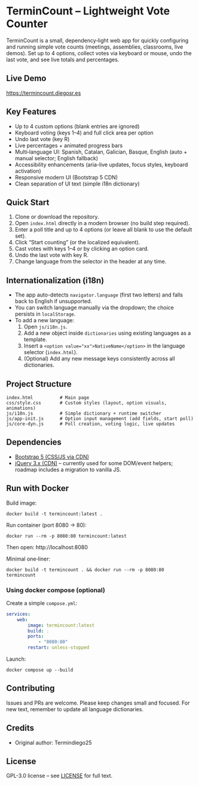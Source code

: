 # TerminCount – Lightweight Vote Counter

TerminCount is a small, dependency‑light web app for quickly configuring and running simple vote counts (meetings, assemblies, classrooms, live demos). Set up to 4 options, collect votes via keyboard or mouse, undo the last vote, and see live totals and percentages.

## Live Demo
https://termincount.diegosr.es

## Key Features
* Up to 4 custom options (blank entries are ignored)
* Keyboard voting (keys 1–4) and full click area per option
* Undo last vote (key R)
* Live percentages + animated progress bars
* Multi‑language UI: Spanish, Catalan, Galician, Basque, English (auto + manual selector; English fallback)
* Accessibility enhancements (aria-live updates, focus styles, keyboard activation)
* Responsive modern UI (Bootstrap 5 CDN)
* Clean separation of UI text (simple i18n dictionary)

## Quick Start
1. Clone or download the repository.
2. Open `index.html` directly in a modern browser (no build step required).
3. Enter a poll title and up to 4 options (or leave all blank to use the default set).
4. Click “Start counting” (or the localized equivalent).
5. Cast votes with keys 1–4 or by clicking an option card.
6. Undo the last vote with key R.
7. Change language from the selector in the header at any time.

## Internationalization (i18n)
* The app auto-detects `navigator.language` (first two letters) and falls back to English if unsupported.
* You can switch language manually via the dropdown; the choice persists in `localStorage`.
* To add a new language:
	1. Open `js/i18n.js`.
	2. Add a new object inside `dictionaries` using existing languages as a template.
	3. Insert a `<option value="xx">NativeName</option>` in the language selector (`index.html`).
	4. (Optional) Add any new message keys consistently across all dictionaries.

## Project Structure
```
index.html          # Main page
css/style.css       # Custom styles (layout, option visuals, animations)
js/i18n.js          # Simple dictionary + runtime switcher
js/app-init.js      # Option input management (add fields, start poll)
js/core-dyn.js      # Poll creation, voting logic, live updates
```

## Dependencies
* [Bootstrap 5 (CSS/JS via CDN)](https://getbootstrap.com/)
* [jQuery 3.x (CDN)](https://jquery.com/) – currently used for some DOM/event helpers; roadmap includes a migration to vanilla JS.

## Run with Docker
Build image:
```
docker build -t termincount:latest .
```
Run container (port 8080 -> 80):
```
docker run --rm -p 8080:80 termincount:latest
```
Then open: http://localhost:8080

Minimal one‑liner:
```
docker build -t termincount . && docker run --rm -p 8080:80 termincount
```

### Using docker compose (optional)
Create a simple `compose.yml`:
``` yaml
services:
    web:
        image: termincount:latest
        build: .
        ports:
            - "8080:80"
        restart: unless-stopped
```
Launch:
```
docker compose up --build
```

## Contributing
Issues and PRs are welcome. Please keep changes small and focused. For new text, remember to update all language dictionaries.

## Credits
* Original author: Termindiego25

## License
GPL-3.0 license – see [LICENSE](LICENSE) for full text.
